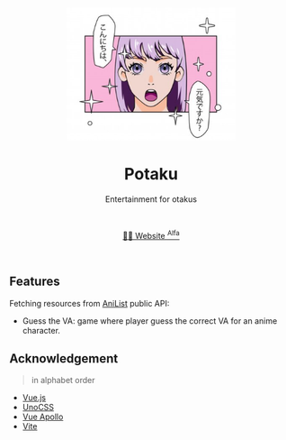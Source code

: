 <br>

<p align="center">
<img src="https://github.com/augustoyuudi/potaku/blob/main/.github/front-image.jpeg?raw=true" style="width:300px;" />
</p>

<h1 align="center">Potaku</h1>

<p align="center">
Entertainment for otakus
</p>

<!-- <p align="center">
<a href="https://www.npmjs.com/package/unocss"><img src="https://img.shields.io/npm/v/unocss?color=c95f8b&amp;label=" alt="NPM version"></a></p> -->

<br>
<p align="center">
<a href="">🧑‍💻 Website <sup>Alfa</sup></a>
</p>
<br>

## Features

Fetching resources from [AniList](https://anilist.gitbook.io/anilist-apiv2-docs/) public API:

- Guess the VA: game where player guess the correct VA for an anime character.

## Acknowledgement

> in alphabet order

- [Vue.js](https://vuejs.org/)
- [UnoCSS](https://github.com/unocss/unocss)
- [Vue Apollo](https://apollo.vuejs.org/)
- [Vite](https://vitejs.dev/)